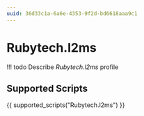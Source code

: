```yaml
---
uuid: 36d33c1a-6a6e-4353-9f2d-bd6618aaa9c1
---
```



# Rubytech.l2ms


<!-- prettier-ignore -->
!!! todo
    Describe *Rubytech.l2ms* profile

## Supported Scripts

{{ supported_scripts("Rubytech.l2ms") }}
